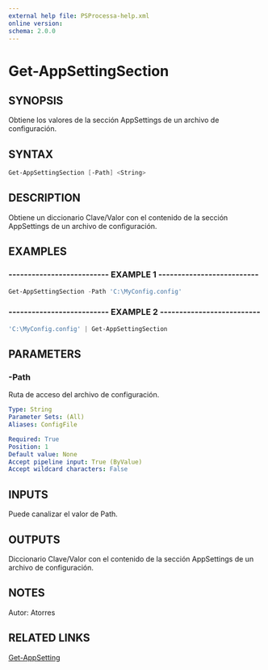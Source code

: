 ```yaml
---
external help file: PSProcessa-help.xml
online version: 
schema: 2.0.0
---
```


# Get-AppSettingSection

## SYNOPSIS
Obtiene los valores de la sección AppSettings de un archivo de configuración.

## SYNTAX

```powershell
Get-AppSettingSection [-Path] <String>
```

## DESCRIPTION
Obtiene un diccionario Clave/Valor con el contenido de la sección AppSettings de un archivo de configuración.

## EXAMPLES

### -------------------------- EXAMPLE 1 --------------------------
```powershell
Get-AppSettingSection -Path 'C:\MyConfig.config'
```

### -------------------------- EXAMPLE 2 --------------------------
```powershell
'C:\MyConfig.config' | Get-AppSettingSection
```

## PARAMETERS

### -Path
Ruta de acceso del archivo de configuración.

```yaml
Type: String
Parameter Sets: (All)
Aliases: ConfigFile

Required: True
Position: 1
Default value: None
Accept pipeline input: True (ByValue)
Accept wildcard characters: False
```

## INPUTS
Puede canalizar el valor de Path.

## OUTPUTS

Diccionario Clave/Valor con el contenido de la sección AppSettings de un archivo de configuración.

## NOTES
Autor: Atorres

## RELATED LINKS

[Get-AppSetting](Get-AppSetting.md)

